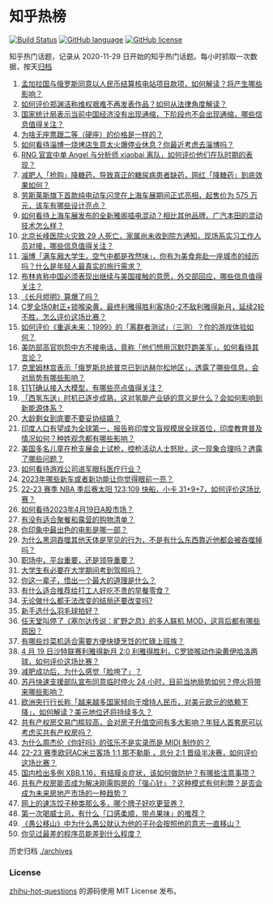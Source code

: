 # 知乎热榜
[![Build Status](https://github.com/ToWeLong/zhihu-hot-questions/workflows/CI/badge.svg)](https://github.com/ToWeLong/zhihu-hot-questions/actions)
[![GitHub language](https://img.shields.io/badge/language-golang-orange.svg)](https://golang.org/)
[![GitHub license](https://img.shields.io/github/license/ToWeLong/zhihu-hot-questions)](https://github.com/ToWeLong/zhihu-hot-questions/blob/main/LICENSE)

知乎热门话题，记录从 2020-11-29 日开始的知乎热门话题。每小时抓取一次数据，按天[归档](./archives)

<!-- BEGIN -->

1. [孟加拉国与俄罗斯同意以人民币结算核电站项目款项，如何解读？将产生哪些影响？](https://www.zhihu.com/question/596282624)
1. [如何评价郑渊洁称维权艰难不再发表作品？如何从法律角度解读？](https://www.zhihu.com/question/596374058)
1. [国家统计局表示当前中国经济没有出现通缩，下阶段也不会出现通缩，哪些信息值得关注？](https://www.zhihu.com/question/596279380)
1. [为啥无座票跟二等（硬座）的价格是一样的？](https://www.zhihu.com/question/595611110)
1. [如何看待淄博一烧烤店生意太火爆停业休息？你最近考虑去淄博吗？](https://www.zhihu.com/question/596326052)
1. [RNG 官宣中单 Angel 与分析师 xiaobai 离队，如何评价他们在队时期的表现？](https://www.zhihu.com/question/596414723)
1. [减肥人「抢购」降糖药，导致真正的糖尿病患者缺药，网红「降糖药」到底效果如何？](https://www.zhihu.com/question/596462041)
1. [劳斯莱斯旗下首款纯电动车闪灵在上海车展期间正式亮相，起售价为 575 万元，该车有哪些设计亮点？](https://www.zhihu.com/question/596287317)
1. [如何看待上海车展发布的全新雅阁插电混动？相比其他品牌，广汽本田的混动技术怎么样？](https://www.zhihu.com/question/596452727)
1. [北京长峰医院火灾致 29 人死亡，家属尚未收到院方通知，现场系实习工作人员对接，哪些信息值得关注？](https://www.zhihu.com/question/596419431)
1. [淄博「满车厢大学生，空气中都是孜然味」，你有为美食奔赴一座城市的经历吗？什么是年轻人最真实的旅行需求？](https://www.zhihu.com/question/595808415)
1. [布林肯称中国必须表现出继续与美国接触的意愿，外交部回应，哪些信息值得关注？](https://www.zhihu.com/question/596324581)
1. [《长月烬明》算爆了吗？](https://www.zhihu.com/question/595176700)
1. [C罗全场0射正+锁喉染黄，最终利雅得胜利客场0-2不敌利雅得新月，延续2轮不胜，怎么评价这场比赛？](https://www.zhihu.com/question/596456568)
1. [如何评价《重返未来：1999》的「离群者测试」（三测）？你的游戏体验如何？](https://www.zhihu.com/question/595992948)
1. [美防部高官抱怨中方不接电话，竟称「他们想用沉默吓跑美军」，如何看待其言论？](https://www.zhihu.com/question/596366484)
1. [克里姆林宫表示「俄罗斯总统普京已到访赫尔松地区」，透露了哪些信息，会对局势有哪些影响？](https://www.zhihu.com/question/596315902)
1. [钉钉确认接入大模型，有哪些亮点值得关注？](https://www.zhihu.com/question/596263110)
1. [「西氢东送」时机已逐步成熟，这对氢能产业链的意义是什么？会如何影响到新能源体系？](https://www.zhihu.com/question/596455401)
1. [大龄剩女到底要不要妥协结婚？](https://www.zhihu.com/question/593986670)
1. [印度人口有望成为全球第一，报告称印度文盲规模居全球首位，印度教育普及情况如何？种姓观念都有哪些影响？](https://www.zhihu.com/question/595640013)
1. [美国多名儿童在枪支展会上试枪，控枪活动人士怒批，这一现象合理吗？透露了哪些问题？](https://www.zhihu.com/question/596075065)
1. [如何看待游戏公司进军眼科医疗行业？](https://www.zhihu.com/question/596346318)
1. [2023年哪些新车或者新功能让你觉得眼前一亮？](https://www.zhihu.com/question/594320947)
1. [22-23 赛季 NBA 季后赛太阳 123:109 快船，小卡 31+9+7，如何评价这场比赛？](https://www.zhihu.com/question/596463055)
1. [如何看待2023年4月19日A股市场？](https://www.zhihu.com/question/596378531)
1. [有没有适合聚餐和露营的购物清单？](https://www.zhihu.com/question/596411427)
1. [你印象中最出色的电影是哪一部？](https://www.zhihu.com/question/596210523)
1. [为什么黑洞吞噬其他天体是罕见的行为，不是有什么东西靠近他都会被吞噬掉吗？](https://www.zhihu.com/question/569319591)
1. [职场中，平台重要，还是领导重要？](https://www.zhihu.com/question/578108758)
1. [大学生有必要在大学期间考到驾照吗？](https://www.zhihu.com/question/596331230)
1. [你这一辈子，悟出一个最大的道理是什么？](https://www.zhihu.com/question/594514025)
1. [有什么适合推荐给打工人好吃不贵的早餐零食？](https://www.zhihu.com/question/592932916)
1. [无论做什么都无法改变的结局还要改变吗?](https://www.zhihu.com/question/595191577)
1. [新手选什么羽毛球拍好？](https://www.zhihu.com/question/595785150)
1. [任天堂叫停了《塞尔达传说：旷野之息》的多人联机 MOD，这背后都有哪些原因？](https://www.zhihu.com/question/595981597)
1. [有哪些炒菜机适合需要方便快捷烹饪的忙碌上班族？](https://www.zhihu.com/question/591484899)
1. [4 月 19 日沙特联赛利雅得新月 2:0 利雅得胜利，C罗锁喉动作染黄伊哈洛两球，如何评价这场比赛？](https://www.zhihu.com/question/596448881)
1. [减肥成功后，为什么感觉「脸垮了」？](https://www.zhihu.com/question/595118893)
1. [苏丹快速支援部队宣布同意临时停火 24 小时，目前当地局势如何？停火将带来哪些影响？](https://www.zhihu.com/question/596325727)
1. [欧洲央行行长称「越来越多国家倾向于增持人民币，对美元欧元的依赖下降」，如何解读？美元地位还将持续多久？](https://www.zhihu.com/question/596319794)
1. [共有产权房交易门槛较高，会对房子升值空间有多大影响？年轻人首套房可以考虑买共有产权房吗？](https://www.zhihu.com/question/596163587)
1. [为什么周杰伦《你好吗》的弦乐不是实录而是 MIDI 制作的？](https://www.zhihu.com/question/564655502)
1. [22-23 赛季欧冠AC米兰客场 1:1 那不勒斯 ，总分 2:1 晋级半决赛，如何评价这场比赛？](https://www.zhihu.com/question/596426138)
1. [国内检出多例 XBB.1.16，有结膜炎症状，该如何做防护？有哪些注意事项？](https://www.zhihu.com/question/596276079)
1. [共有产权房能否成为解决刚需购房的「强心针」？这种模式有何利弊？是否会成为未来房地产市场的一种趋势？](https://www.zhihu.com/question/596162834)
1. [网上的速冻饺子种类那么多，哪个牌子好吃更营养？](https://www.zhihu.com/question/454486311)
1. [第一次喝威士忌，有什么「口感柔顺，带点果味」的推荐？](https://www.zhihu.com/question/590618667)
1. [《愚公移山》中为什么愚公就认为他的子孙会按照他的意志一直移山？](https://www.zhihu.com/question/375947732)
1. [你见过最差的程序员能差到什么程度？](https://www.zhihu.com/question/592477722)

<!-- END -->

历史归档 [./archives](./archives)


### License
[zhihu-hot-questions](https://github.com/towelong/zhihu-hot-questions) 的源码使用 MIT License 发布。